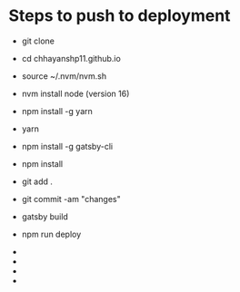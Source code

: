 # Steps to push to deployment

  - git clone

  - cd chhayanshp11.github.io

  - source ~/.nvm/nvm.sh

  - nvm install node (version 16)

  - npm install -g yarn

  - yarn

  - npm install -g gatsby-cli

  - npm install

  - git add .

  - git commit -am "changes"

  - gatsby build

  - npm run deploy
-
-
-
-


